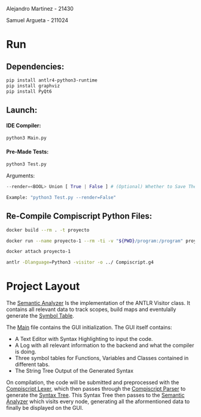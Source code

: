 Alejandro Martinez - 21430

Samuel Argueta - 211024

# Run

## Dependencies:
```bash
pip install antlr4-python3-runtime
pip install graphviz
pip install PyQt6
```

## Launch:
#### IDE Compiler:
```bash
python3 Main.py
```
#### Pre-Made Tests:
```bash
python3 Test.py
```
Arguments:
```python
--render=<BOOL> Union [ True | False ] # (Optional) Whether to Save The Syntax Tree(s) to a png.

Example: "python3 Test.py --render=False"
```
## Re-Compile Compiscript Python Files:
```bash
docker build --rm . -t proyecto
```
```bash
docker run --name proyecto-1 --rm -ti -v "${PWD}/program:/program" proyecto
```
```bash
docker attach proyecto-1
```
```bash
antlr -Dlanguage=Python3 -visitor -o ../ Compiscript.g4
```
# Project Layout
The [Semantic Analyzer](Semantic_Analyzer.py) Is the implementation of the ANTLR Visitor class. It contains all relevant data to track scopes, build maps and eventulally generate the [Symbol Table](Symbol_Table.py).

The [Main](Main.py) file contains the GUI initialization. The GUI itself contains:
* A Text Editor with Syntax Highlighting to input the code.
* A Log with all relevant information to the backend and what the compiler is doing.
* Three symbol tables for Functions, Variables and Classes contained in different tabs.
* The String Tree Output of the Generated Syntax

On compilation, the code will be submitted and preprocessed with the [Compiscript Lexer](CompiscriptLexer.py), which then passes through the [Compiscript Parser](CompiscriptParser.py) to generate the [Syntax Tree](Output/Syntax-Graph.png). This Syntax Tree then passes to the [Semantic Analyzer](Semantic_Analyzer.py) which visits every node, generating all the aformentioned data to finally be displayed on the GUI.